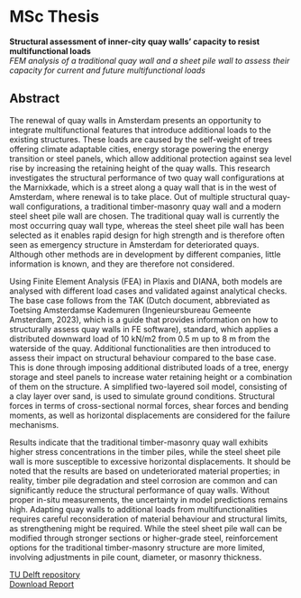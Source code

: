 # MSc Thesis
**Structural assessment of inner-city quay walls’ capacity to resist multifunctional loads**  
_FEM analysis of a traditional quay wall and a sheet pile wall to assess their capacity for current and future multifunctional loads_

## Abstract
The renewal of quay walls in Amsterdam presents an opportunity to integrate multifunctional features that introduce additional loads to the existing structures. These loads are caused by the self-weight of trees offering climate adaptable cities, energy storage powering the energy transition or steel panels, which allow additional protection against sea level rise by increasing the retaining height of the quay walls. This research investigates the structural performance of two quay wall configurations at the Marnixkade, which is a street along a quay wall that is in the west of Amsterdam, where renewal is to take place. Out of multiple structural quay-wall configurations, a traditional timber-masonry quay wall and a modern steel sheet pile wall are chosen. The traditional quay wall is currently the most occurring quay wall type, whereas the steel sheet pile wall has been selected as it enables rapid design for high strength and is therefore often seen as emergency structure in Amsterdam for deteriorated quays. Although other methods are in development by different companies, little information is known, and they are therefore not considered.

Using Finite Element Analysis (FEA) in Plaxis and DIANA, both models are analysed with different load cases and validated against analytical checks. The base case follows from the TAK (Dutch document, abbreviated as Toetsing Amsterdamse Kademuren (Ingenieursbureau Gemeente Amsterdam, 2023), which is a guide that provides information on how to structurally assess quay walls in FE software), standard, which applies a distributed downward load of 10 kN/m2 from 0.5 m up to 8 m from the waterside of the quay. Additional functionalities are then introduced to assess their impact on structural behaviour compared to the base case. This is done through imposing additional distributed loads of a tree, energy storage and steel panels to increase water retaining height or a combination of them on the structure. A simplified two-layered soil model, consisting of a clay layer over sand, is used to simulate ground conditions. Structural forces in terms of cross-sectional normal forces, shear forces and bending moments, as well as horizontal displacements are considered for the failure mechanisms.

Results indicate that the traditional timber-masonry quay wall exhibits higher stress concentrations in the timber piles, while the steel sheet pile wall is more susceptible to excessive horizontal displacements. It should be noted that the results are based on undeteriorated material properties; in reality, timber pile degradation and steel corrosion are common and can significantly reduce the structural performance of quay walls. Without proper in-situ measurements, the uncertainty in model predictions remains high. Adapting quay walls to additional loads from multifunctionalities requires careful reconsideration of material behaviour and structural limits, as strengthening might be required. While the steel sheet pile wall can be modified through stronger sections or higher-grade steel, reinforcement options for the traditional timber-masonry structure are more limited, involving adjustments in pile count, diameter, or masonry thickness.

[TU Delft repository](https://resolver.tudelft.nl/uuid:8d37d208-a79f-44ad-afab-bcc5258d735f)  
[Download Report](navanvliet/book/Education/MSc/MScThesis_NAvanVliet_4952669.pdf)